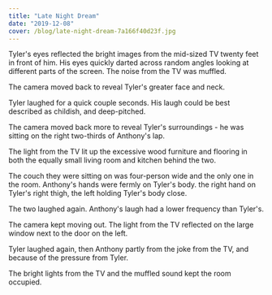 ```yaml
---
title: "Late Night Dream"
date: "2019-12-08"
cover: /blog/late-night-dream-7a166f40d23f.jpg
---
```


Tyler's eyes reflected the bright images from the mid-sized TV twenty feet in front of him. His eyes quickly darted across random angles looking at different parts of the screen. The noise from the TV was muffled.

The camera moved back to reveal Tyler's greater face and neck.

Tyler laughed for a quick couple seconds. His laugh could be best described as childish, and deep-pitched.

The camera moved back more to reveal Tyler's surroundings - he was sitting on the right two-thirds of Anthony's lap.

The light from the TV lit up the excessive wood furniture and flooring in both the equally small living room and kitchen behind the two.

The couch they were sitting on was four-person wide and the only one in the room. Anthony's hands were fermly on Tyler's body. the right hand on Tyler's right thigh, the left holding Tyler's body close.

The two laughed again. Anthony's laugh had a lower frequency than Tyler's.

The camera kept moving out. The light from the TV reflected on the large window next to the door on the left.

Tyler laughed again, then Anthony partly from the joke from the TV, and because of the pressure from Tyler.

The bright lights from the TV and the muffled sound kept the room occupied.

